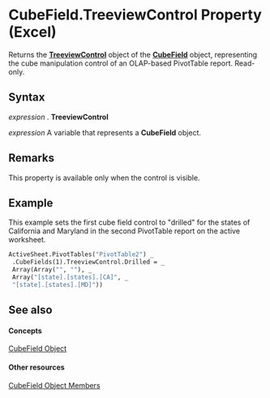 
# CubeField.TreeviewControl Property (Excel)

Returns the  **[TreeviewControl](32a5e647-14e0-d2a8-05f7-a01db9250a88.md)** object of the **[CubeField](6db16910-6c27-651a-c388-e54e27fe4519.md)** object, representing the cube manipulation control of an OLAP-based PivotTable report. Read-only.


## Syntax

 _expression_ . **TreeviewControl**

 _expression_ A variable that represents a **CubeField** object.


## Remarks

This property is available only when the control is visible.


## Example

This example sets the first cube field control to "drilled" for the states of California and Maryland in the second PivotTable report on the active worksheet.


```vb
ActiveSheet.PivotTables("PivotTable2") _ 
 .CubeFields(1).TreeviewControl.Drilled = _ 
 Array(Array("", ""), _ 
 Array("[state].[states].[CA]", _ 
 "[state].[states].[MD]"))
```


## See also


#### Concepts


[CubeField Object](6db16910-6c27-651a-c388-e54e27fe4519.md)
#### Other resources


[CubeField Object Members](2f3cbe65-45ff-abe0-3e48-29c0d490f600.md)
